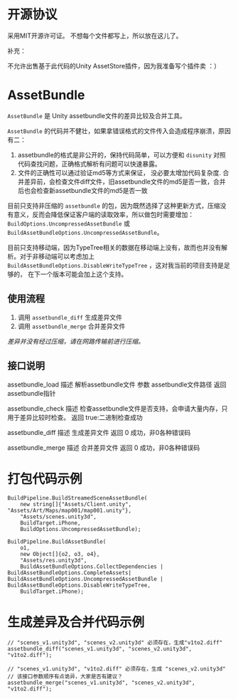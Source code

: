 # 开源协议 #
采用MIT开源许可证。
不想每个文件都写上，所以放在这儿了。

补充：

不允许出售基于此代码的Unity AssetStore插件，因为我准备写个插件卖 ：）

# AssetBundle #

`AssetBundle` 是 Unity assetbundle文件的差异比较及合并工具。

`AssetBundle` 的代码并不健壮，如果拿错误格式的文件传入会造成程序崩溃，原因有二：

1. assetbundle的格式是非公开的，保持代码简单，可以方便和 `disunity` 对照代码查找问题，正确格式解析有问题可以快速暴露。
1. 文件的正确性可以通过验证md5等方式来保证， 没必要太增加代码复杂度. 合并差异前，会检查文件diff文件，旧assetbundle文件的md5是否一致，合并后也会检查新assetbundle文件的md5是否一致

目前只支持非压缩的 `assetbundle` 的包，因为既然选择了这种更新方式，压缩没有意义，反而会降低保证客户端的读取效率，所以做包时需要增加：`BuildOptions.UncompressedAssetBundle` 或 `BuildAssetBundleOptions.UncompressedAssetBundle`。

目前只支持移动端，因为TypeTree相关的数据在移动端上没有，故而也并没有解析。对于非移动端可以考虑加上 `BuildAssetBundleOptions.DisableWriteTypeTree` ，这对我当前的项目支持是足够的， 在下一个版本可能会加上这个支持。

## 使用流程 ##
1. 调用 `assetbundle_diff` 生成差异文件
1. 调用 `assetbundle_merge` 合并差异文件

*差异并没有经过压缩，请在网路传输前进行压缩。*

## 接口说明 ##
assetbundle_load 
描述 解析assetbundle文件
参数 assetbundle文件路径
返回 assetbundle指针

assetbundle_check
描述 检查assetbundle文件是否支持，会申请大量内存，只用于差异比较时检查。
返回 true:二进制检查成功

assetbundle_diff
描述 生成差异文件
返回 0 成功，非0各种错误码

assetbundle_merge
描述 合并差异文件
返回 0 成功，非0各种错误码

# 打包代码示例 #

	BuildPipeline.BuildStreamedSceneAssetBundle(
		new string[]{"Assets/Client.unity", "Assets/Art/Maps/map001/map001.unity"}, 
		"Assets/scenes.unity3d", 
		BuildTarget.iPhone,
		BuildOptions.UncompressedAssetBundle);

	BuildPipeline.BuildAssetBundle(
		o1, 
		new Object[]{o2, o3, o4}, 
		"Assets/res.unity3d",
		BuildAssetBundleOptions.CollectDependencies | BuildAssetBundleOptions.CompleteAssets| BuildAssetBundleOptions.UncompressedAssetBundle | BuildAssetBundleOptions.DisableWriteTypeTree, 
		BuildTarget.iPhone);	

# 生成差异及合并代码示例 #	
	
	// "scenes_v1.unity3d", "scenes_v2.unity3d" 必须存在，生成"v1to2.diff"
	assetbundle_diff("scenes_v1.unity3d", "scenes_v2.unity3d", "v1to2.diff"); 

	// "scenes_v1.unity3d", "v1to2.diff" 必须存在，生成 "scenes_v2.unity3d"
	// 该接口参数顺序有点诡异，大家是否有建议？
	assetbundle_merge("scenes_v1.unity3d", "scenes_v2.unity3d", "v1to2.diff");


 